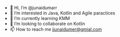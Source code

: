 - 👋 Hi, I’m @junaidumarr
- 👀 I’m interested in Java, Kotlin and Agile paractices
- 🌱 I’m currently learning KMM
- 💞️ I’m looking to collaborate on Kotlin
- 📫 How to reach me jjunaidumer@gmial.com

<!---
junaidumarr/junaidumarr is a ✨ special ✨ repository because its `README.md` (this file) appears on your GitHub profile.
You can click the Preview link to take a look at your changes.
--->
